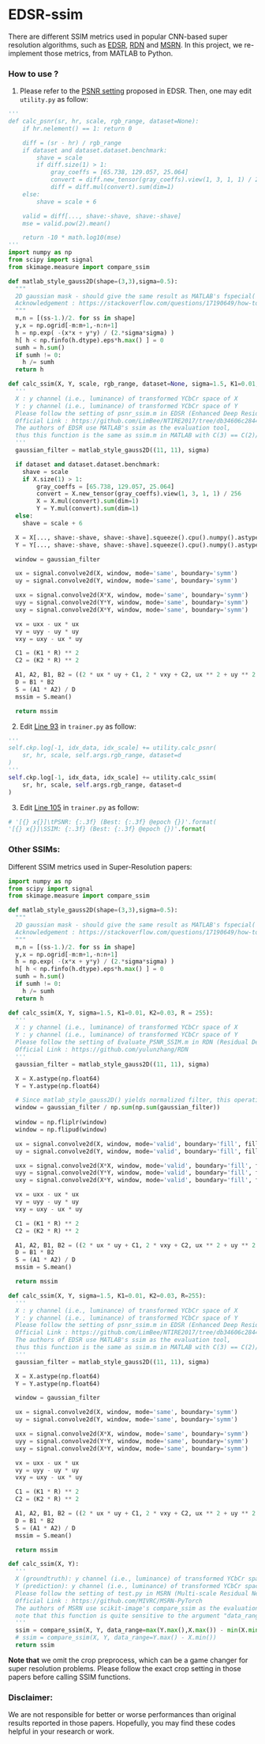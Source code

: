 # EDSR-ssim
There are different SSIM metrics used in popular CNN-based super resolution algorithms, such as [EDSR](https://github.com/LimBee/NTIRE2017/tree/db34606c2844e89317aac8728a2de562ef1f8aba), [RDN](https://github.com/yulunzhang/RDN) and [MSRN](https://github.com/MIVRC/MSRN-PyTorch). In this project, we re-implement those metrics, from MATLAB to Python. 

### How to use ?
1. Please refer to the [PSNR setting](https://github.com/thstkdgus35/EDSR-PyTorch/blob/a90b54d1b7f8ee780920e2ccd30692ab8e783f46/src/utility.py#L165) proposed in EDSR. Then, one may edit `utility.py` as follow:
```Python
'''
def calc_psnr(sr, hr, scale, rgb_range, dataset=None):
    if hr.nelement() == 1: return 0

    diff = (sr - hr) / rgb_range
    if dataset and dataset.dataset.benchmark:
        shave = scale
        if diff.size(1) > 1:
            gray_coeffs = [65.738, 129.057, 25.064]
            convert = diff.new_tensor(gray_coeffs).view(1, 3, 1, 1) / 256
            diff = diff.mul(convert).sum(dim=1)
    else:
        shave = scale + 6

    valid = diff[..., shave:-shave, shave:-shave]
    mse = valid.pow(2).mean()

    return -10 * math.log10(mse)
'''
import numpy as np
from scipy import signal
from skimage.measure import compare_ssim

def matlab_style_gauss2D(shape=(3,3),sigma=0.5):
  """
  2D gaussian mask - should give the same result as MATLAB's fspecial('gaussian',[shape],[sigma])
  Acknowledgement : https://stackoverflow.com/questions/17190649/how-to-obtain-a-gaussian-filter-in-python (Author@ali_m)
  """
  m,n = [(ss-1.)/2. for ss in shape]
  y,x = np.ogrid[-m:m+1,-n:n+1]
  h = np.exp( -(x*x + y*y) / (2.*sigma*sigma) )
  h[ h < np.finfo(h.dtype).eps*h.max() ] = 0
  sumh = h.sum()
  if sumh != 0:
    h /= sumh
  return h

def calc_ssim(X, Y, scale, rgb_range, dataset=None, sigma=1.5, K1=0.01, K2=0.03, R=255):
  '''
  X : y channel (i.e., luminance) of transformed YCbCr space of X
  Y : y channel (i.e., luminance) of transformed YCbCr space of Y
  Please follow the setting of psnr_ssim.m in EDSR (Enhanced Deep Residual Networks for Single Image Super-Resolution CVPRW2017).
  Official Link : https://github.com/LimBee/NTIRE2017/tree/db34606c2844e89317aac8728a2de562ef1f8aba
  The authors of EDSR use MATLAB's ssim as the evaluation tool, 
  thus this function is the same as ssim.m in MATLAB with C(3) == C(2)/2. 
  '''
  gaussian_filter = matlab_style_gauss2D((11, 11), sigma)

  if dataset and dataset.dataset.benchmark:
    shave = scale
    if X.size(1) > 1:
        gray_coeffs = [65.738, 129.057, 25.064]
        convert = X.new_tensor(gray_coeffs).view(1, 3, 1, 1) / 256
        X = X.mul(convert).sum(dim=1)
        Y = Y.mul(convert).sum(dim=1)
  else:
    shave = scale + 6

  X = X[..., shave:-shave, shave:-shave].squeeze().cpu().numpy().astype(np.float64) 
  Y = Y[..., shave:-shave, shave:-shave].squeeze().cpu().numpy().astype(np.float64)

  window = gaussian_filter

  ux = signal.convolve2d(X, window, mode='same', boundary='symm')
  uy = signal.convolve2d(Y, window, mode='same', boundary='symm')

  uxx = signal.convolve2d(X*X, window, mode='same', boundary='symm')
  uyy = signal.convolve2d(Y*Y, window, mode='same', boundary='symm')
  uxy = signal.convolve2d(X*Y, window, mode='same', boundary='symm')

  vx = uxx - ux * ux
  vy = uyy - uy * uy
  vxy = uxy - ux * uy

  C1 = (K1 * R) ** 2
  C2 = (K2 * R) ** 2

  A1, A2, B1, B2 = ((2 * ux * uy + C1, 2 * vxy + C2, ux ** 2 + uy ** 2 + C1, vx + vy + C2))
  D = B1 * B2
  S = (A1 * A2) / D
  mssim = S.mean()

  return mssim
```
2. Edit [Line 93](https://github.com/thstkdgus35/EDSR-PyTorch/blob/a90b54d1b7f8ee780920e2ccd30692ab8e783f46/src/trainer.py#L93) in `trainer.py` as follow:

```Python
'''
self.ckp.log[-1, idx_data, idx_scale] += utility.calc_psnr(
    sr, hr, scale, self.args.rgb_range, dataset=d
)
'''
self.ckp.log[-1, idx_data, idx_scale] += utility.calc_ssim(
    sr, hr, scale, self.args.rgb_range, dataset=d
)
```
3. Edit [Line 105](https://github.com/sanghyun-son/EDSR-PyTorch/blob/a90b54d1b7f8ee780920e2ccd30692ab8e783f46/src/trainer.py#L105) in `trainer.py` as follow:

```Python
# '[{} x{}]\tPSNR: {:.3f} (Best: {:.3f} @epoch {})'.format(
'[{} x{}]\SSIM: {:.3f} (Best: {:.3f} @epoch {})'.format(
```


### Other SSIMs:

Different SSIM metrics used in Super-Resolution papers:

```python
import numpy as np
from scipy import signal
from skimage.measure import compare_ssim

def matlab_style_gauss2D(shape=(3,3),sigma=0.5):
  """
  2D gaussian mask - should give the same result as MATLAB's fspecial('gaussian',[shape],[sigma])
  Acknowledgement : https://stackoverflow.com/questions/17190649/how-to-obtain-a-gaussian-filter-in-python (Author@ali_m)
  """
  m,n = [(ss-1.)/2. for ss in shape]
  y,x = np.ogrid[-m:m+1,-n:n+1]
  h = np.exp( -(x*x + y*y) / (2.*sigma*sigma) )
  h[ h < np.finfo(h.dtype).eps*h.max() ] = 0
  sumh = h.sum()
  if sumh != 0:
    h /= sumh
  return h

def calc_ssim(X, Y, sigma=1.5, K1=0.01, K2=0.03, R = 255):
  '''
  X : y channel (i.e., luminance) of transformed YCbCr space of X
  Y : y channel (i.e., luminance) of transformed YCbCr space of Y
  Please follow the setting of Evaluate_PSNR_SSIM.m in RDN (Residual Dense Network for Image Super-Resolution CVPR2018).
  Official Link : https://github.com/yulunzhang/RDN
  '''
  gaussian_filter = matlab_style_gauss2D((11, 11), sigma)

  X = X.astype(np.float64)
  Y = Y.astype(np.float64)

  # Since matlab_style_gauss2D() yields normalized filter, this operation can be deprecated.
  window = gaussian_filter / np.sum(np.sum(gaussian_filter))
  
  window = np.fliplr(window)
  window = np.flipud(window)

  ux = signal.convolve2d(X, window, mode='valid', boundary='fill', fillvalue=0)
  uy = signal.convolve2d(Y, window, mode='valid', boundary='fill', fillvalue=0)

  uxx = signal.convolve2d(X*X, window, mode='valid', boundary='fill', fillvalue=0)
  uyy = signal.convolve2d(Y*Y, window, mode='valid', boundary='fill', fillvalue=0)
  uxy = signal.convolve2d(X*Y, window, mode='valid', boundary='fill', fillvalue=0)

  vx = uxx - ux * ux
  vy = uyy - uy * uy
  vxy = uxy - ux * uy

  C1 = (K1 * R) ** 2
  C2 = (K2 * R) ** 2

  A1, A2, B1, B2 = ((2 * ux * uy + C1, 2 * vxy + C2, ux ** 2 + uy ** 2 + C1, vx + vy + C2))
  D = B1 * B2
  S = (A1 * A2) / D
  mssim = S.mean()

  return mssim

def calc_ssim(X, Y, sigma=1.5, K1=0.01, K2=0.03, R=255):
  '''
  X : y channel (i.e., luminance) of transformed YCbCr space of X
  Y : y channel (i.e., luminance) of transformed YCbCr space of Y
  Please follow the setting of psnr_ssim.m in EDSR (Enhanced Deep Residual Networks for Single Image Super-Resolution CVPRW2017).
  Official Link : https://github.com/LimBee/NTIRE2017/tree/db34606c2844e89317aac8728a2de562ef1f8aba
  The authors of EDSR use MATLAB's ssim as the evaluation tool, 
  thus this function is the same as ssim.m in MATLAB with C(3) == C(2)/2. 
  '''
  gaussian_filter = matlab_style_gauss2D((11, 11), sigma)

  X = X.astype(np.float64)
  Y = Y.astype(np.float64)

  window = gaussian_filter

  ux = signal.convolve2d(X, window, mode='same', boundary='symm')
  uy = signal.convolve2d(Y, window, mode='same', boundary='symm')

  uxx = signal.convolve2d(X*X, window, mode='same', boundary='symm')
  uyy = signal.convolve2d(Y*Y, window, mode='same', boundary='symm')
  uxy = signal.convolve2d(X*Y, window, mode='same', boundary='symm')

  vx = uxx - ux * ux
  vy = uyy - uy * uy
  vxy = uxy - ux * uy

  C1 = (K1 * R) ** 2
  C2 = (K2 * R) ** 2

  A1, A2, B1, B2 = ((2 * ux * uy + C1, 2 * vxy + C2, ux ** 2 + uy ** 2 + C1, vx + vy + C2))
  D = B1 * B2
  S = (A1 * A2) / D
  mssim = S.mean()

  return mssim

def calc_ssim(X, Y):
  '''
  X (groundtruth): y channel (i.e., luminance) of transformed YCbCr space of X
  Y (prediction): y channel (i.e., luminance) of transformed YCbCr space of Y
  Please follow the setting of test.py in MSRN (Multi-scale Residual Network for Image Super-Resolution ECCV2018).
  Official Link : https://github.com/MIVRC/MSRN-PyTorch
  The authors of MSRN use scikit-image's compare_ssim as the evaluation tool, 
  note that this function is quite sensitive to the argument "data_range", emprically, the larger the higher output.
  '''
  ssim = compare_ssim(X, Y, data_range=max(Y.max(),X.max()) - min(X.min(),Y.min()) # one may obtain a slightly higher output than original setting
  # ssim = compare_ssim(X, Y, data_range=Y.max() - X.min())
  return ssim
```
**Note that** we omit the crop preprocess, which can be a game changer for super resolution problems. 
Please follow the exact crop setting in those papers before calling SSIM functions.

### Disclaimer:
We are not responsible for better or worse performances than original results reported in those papers. Hopefully, you may find these codes helpful in your research or work.
